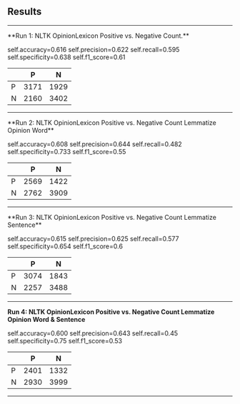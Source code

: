 ## Results
<hr>
**Run 1: NLTK OpinionLexicon Positive vs. Negative Count.**

self.accuracy=0.616
self.precision=0.622
self.recall=0.595
self.specificity=0.638
self.f1_score=0.61


|   |  P | N  |
|---|---|---|
| P  | 3171  | 1929  |
| N  |  2160 | 3402  |

<hr>
**Run 2: NLTK OpinionLexicon Positive vs. Negative Count Lemmatize Opinion Word**

self.accuracy=0.608
self.precision=0.644
self.recall=0.482
self.specificity=0.733
self.f1_score=0.55

|   |  P | N  |
|---|---|---|
| P  | 2569  | 1422  |
| N  |  2762 | 3909  |

<hr>
**Run 3: NLTK OpinionLexicon Positive vs. Negative Count Lemmatize Sentence**

self.accuracy=0.615
self.precision=0.625
self.recall=0.577
self.specificity=0.654
self.f1_score=0.6

|   |  P | N  |
|---|---|---|
| P  | 3074  | 1843  |
| N  |  2257 | 3488  |

<hr>

**Run 4: NLTK OpinionLexicon Positive vs. Negative Count Lemmatize Opinion Word & Sentence**

self.accuracy=0.600
self.precision=0.643
self.recall=0.45
self.specificity=0.75
self.f1_score=0.53

|   |  P | N  |
|---|---|---|
| P  | 2401  | 1332  |
| N  |  2930 | 3999  |

<hr>